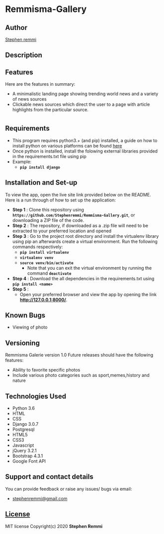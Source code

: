 # Remmisma-Gallery

## Author
[Stephen remmi](https://github.com/Stephenremmi)

## Description


## Features
Here are the features in summary:
* A minimalistic landing page showing trending world news and a variety of news sources
* Clickable news sources which direct the user to a page with article highlights from the particular source.

#
## Requirements
* This program requires python3.+ (and pip) installed, a guide on how to install python on various platforms can be found [here](https://docs.djangoproject.com/en/3.0/topics/install/)
* Once python is installed, install the folowing external libraries provided in the requirements.txt file using pip
* Example: 
    * **`pip install django`**

## Installation and Set-up
To view the app, open the live site link provided below on the README.
Here is a run through of how to set up the application:
* **Step 1** : Clone this repository using **`https://github.com/Stephenremmi/Remmisma-Gallery.git`**, or downloading a ZIP file of the code.
* **Step 2** : The repository, if downloaded as a .zip file will need to be extracted to your preferred location and opened
* **Step 3** : Go to the project root directory and install the virtualenv library using pip an afterwards create a virtual environment. Run the following commands respectively:
    * **`pip install virtualenv`**
    * **`virtualenv venv`**
    * **`source venv/bin/activate`**
        * Note that you can exit the virtual environment by running the command **`deactivate`**
* **Step 4** : Download the all dependencies in the requirements.txt using **`pip install <name>`**
* **Step 5** : 
    * Open your preferred browser and view the app by opening the link **http://127.0.0.1:8000/**.

## Known Bugs
* Viewing of photo

## Versioning
Remmisma Galerie version 1.0
Future releases should have the following features:
* Ability to favorite specific photos
* Include various photo categories such as sport,memes,history and nature



## Technologies Used
* Python 3.6
* HTML  
* CSS
* Django 3.0.7
* Postgresql
* HTML5
* CSS3
* Javascript
* jQuery 3.2.1
* Bootstrap 4.3.1
* Google Font API

## Support and contact details
You can provide feedback or raise any issues/ bugs via email:
* stephenremmi@gmail.com

## [License](https://github.com/Stephenremmi/Articnews/blob/master/LICENSE)
MIT license Copyright(c) 2020 **Stephen Remmi**
